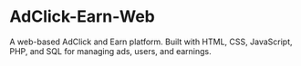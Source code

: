 # AdClick-Earn-Web
A web-based AdClick and Earn platform. Built with HTML, CSS, JavaScript, PHP, and SQL for managing ads, users, and earnings.
